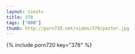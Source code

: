 ```yaml
--- 
layout: sieutv
title: 378
tags: ["000"]
thumb: http://porn720.net/video/378/poster.jpg
---
```

{% include porn720 key="378" %} 
